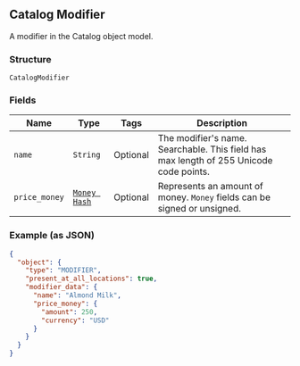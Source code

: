 ## Catalog Modifier

A modifier in the Catalog object model.

### Structure

`CatalogModifier`

### Fields

| Name | Type | Tags | Description |
|  --- | --- | --- | --- |
| `name` | `String` | Optional | The modifier's name. Searchable. This field has max length of 255 Unicode code points. |
| `price_money` | [`Money Hash`](/doc/models/money.md) | Optional | Represents an amount of money. `Money` fields can be signed or unsigned. |

### Example (as JSON)

```json
{
  "object": {
    "type": "MODIFIER",
    "present_at_all_locations": true,
    "modifier_data": {
      "name": "Almond Milk",
      "price_money": {
        "amount": 250,
        "currency": "USD"
      }
    }
  }
}
```

